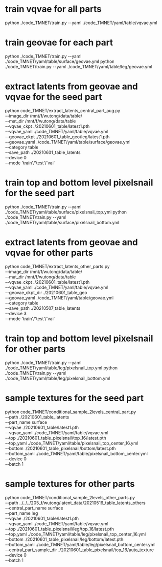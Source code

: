 # train vqvae for all parts
python ./code_TMNET/train.py --yaml ./code_TMNET/yaml/table/vqvae.yml

# train geovae for each part
python ./code_TMNET/train.py --yaml ./code_TMNET/yaml/table/surface/geovae.yml
python ./code_TMNET/train.py --yaml ./code_TMNET/yaml/table/leg/geovae.yml

# extract latents from geovae and vqvae for the seed part
python code_TMNET/extract_latents_central_part_aug.py \
--image_dir /mnt/f/wutong/data/table/ \
--mat_dir /mnt/f/wutong/data/table \
--vqvae_ckpt ./20210601_table/latest1.pth \
--vqvae_yaml ./code_TMNET/yaml/table/vqvae.yml \
--geovae_ckpt ./20210601_table_geo/leg/latest1.pth \
--geovae_yaml ./code_TMNET/yaml/table/surface/geovae.yml \
--category table \
--save_path ./20210601_table_latents \
--device 0 \
--mode 'train'/'test'/'val'

# train top and bottom level pixelsnail for the seed part
python ./code_TMNET/train.py --yaml ./code_TMNET/yaml/table/surface/pixelsnail_top.yml
python ./code_TMNET/train.py --yaml ./code_TMNET/yaml/table/surface/pixelsnail_bottom.yml

# extract latents from geovae and vqvae for other parts
python code_TMNET/extract_latents_other_parts.py \
--image_dir /mnt/f/wutong/data/table/ \
--mat_dir /mnt/f/wutong/data/table \
--vqvae_ckpt ./20210601_table/latest1.pth \
--vqvae_yaml ./code_TMNET/yaml/table/vqvae.yml \
--geovae_ckpt_dir ./20210601_table_geo \
--geovae_yaml ./code_TMNET/yaml/table/geovae.yml \
--category table \
--save_path ./20210507_table_latents \
--device 3 \
--mode 'train'/'test'/'val'

# train top and bottom level pixelsnail for other parts
python ./code_TMNET/train.py --yaml ./code_TMNET/yaml/table/leg/pixelsnail_top.yml
python ./code_TMNET/train.py --yaml ./code_TMNET/yaml/table/leg/pixelsnail_bottom.yml

# sample textures for the seed part
python code_TMNET/conditional_sample_2levels_central_part.py \
--path ./20210601_table_latents \
--part_name surface \
--vqvae ./20210601_table/latest1.pth \
--vqvae_yaml ./code_TMNET/yaml/table/vqvae.yml \
--top ./20210601_table_pixelsnail/top_16/latest.pth \
--top_yaml ./code_TMNET/yaml/table/pixelsnail_top_center_16.yml \
--bottom ./20210601_table_pixelsnail/bottom/latest.pth \
--bottom_yaml ./code_TMNET/yaml/table/pixelsnail_bottom_center.yml \
--device 0 \
--batch 1

# sample textures for other parts
python code_TMNET/conditional_sample_2levels_other_parts.py \
--path ../../../205_f/wutong/latent_data/20210516_table_latents_others \
--central_part_name surface \
--part_name leg \
--vqvae ./20210601_table/latest1.pth \
--vqvae_yaml ./code_TMNET/yaml/table/vqvae.yml \
--top ./20210601_table_pixelsnail/leg/top_16/latest.pth \
--top_yaml ./code_TMNET/yaml/table/leg/pixelsnail_top_center_16.yml \
--bottom ./20210601_table_pixelsnail/leg/bottom/latest.pth \
--bottom_yaml ./code_TMNET/yaml/table/leg/pixelsnail_bottom_center.yml \
--central_part_sample_dir ./20210601_table_pixelsnail/top_16/auto_texture \
--device 0 \
--batch 1